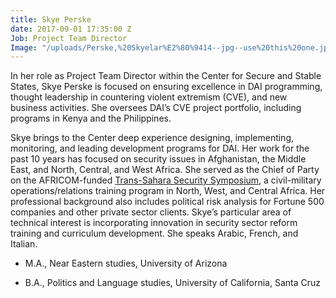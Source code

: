```yaml
---
title: Skye Perske
date: 2017-09-01 17:35:00 Z
Job: Project Team Director
Image: "/uploads/Perske,%20Skyelar%E2%80%9414--jpg--use%20this%20one.jpg"
---
```


In her role as Project Team Director within the Center for Secure and Stable States, Skye Perske is focused on ensuring excellence in DAI programming, thought leadership in countering violent extremism (CVE), and new business activities. She oversees DAI’s CVE project portfolio, including programs in Kenya and the Philippines. 

<!--more-->

Skye brings to the Center deep experience designing, implementing, monitoring, and leading development programs for DAI. Her work for the past 10 years has focused on security issues in Afghanistan, the Middle East, and North, Central, and West Africa. She served as the Chief of Party on the AFRICOM-funded [Trans-Sahara Security Symposium](https://www.dai.com/our-work/projects/africa-trans-sahara-security-symposium-tss), a civil-military operations/relations training program in North, West, and Central Africa. Her professional background also includes political risk analysis for Fortune 500 companies and other private sector clients. Skye’s particular area of technical interest is incorporating innovation in security sector reform training and curriculum development. She speaks Arabic, French, and Italian.

* M.A., Near Eastern studies, University of Arizona 

* B.A., Politics and Language studies, University of California, Santa Cruz